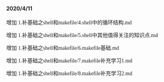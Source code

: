 #### 2020/4/11

<font face="仿宋"> 增加 1.补基础之shell和makefile/4.shell中的循环结构.md

<font face="仿宋"> 增加 1.补基础之shell和makefile/5.shell中其他值得关注的知识点.md

<font face="仿宋"> 增加 1.补基础之shell和makefile/6.makefile基础.md

<font face="仿宋"> 增加 1.补基础之shell和makefile/7.makefile补充学习1.md

<font face="仿宋"> 增加 1.补基础之shell和makefile/8.makefile补充学习2.md